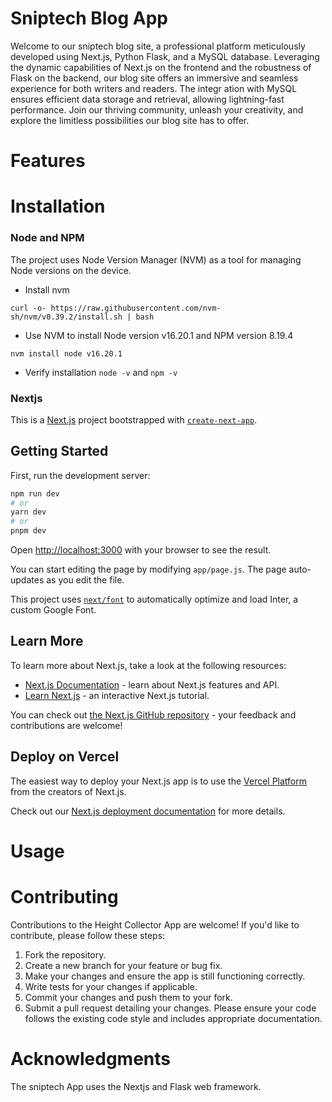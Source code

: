 # Sniptech Blog App
Welcome to our sniptech blog site, a professional platform meticulously developed using Next.js, Python Flask, and a MySQL database. Leveraging the dynamic capabilities of Next.js on the frontend and the robustness of Flask on the backend, our blog site offers an immersive and seamless experience for both writers and readers. The integr ation with MySQL ensures efficient data storage and retrieval, allowing lightning-fast performance. Join our thriving community, unleash your creativity, and explore the limitless possibilities our blog site has to offer.

# Features

# Installation

### Node and NPM
The project uses Node Version Manager (NVM) as a tool for managing Node versions on the device.
* Install nvm
```
curl -o- https://raw.githubusercontent.com/nvm-sh/nvm/v0.39.2/install.sh | bash
```
* Use NVM to install Node version v16.20.1 and NPM version 8.19.4
```
nvm install node v16.20.1
```
- Verify installation ``` node -v ``` and ```npm -v ```

### Nextjs

This is a [Next.js](https://nextjs.org/) project bootstrapped with [`create-next-app`](https://github.com/vercel/next.js/tree/canary/packages/create-next-app).

## Getting Started

First, run the development server:

```bash
npm run dev
# or
yarn dev
# or
pnpm dev
```

Open [http://localhost:3000](http://localhost:3000) with your browser to see the result.

You can start editing the page by modifying `app/page.js`. The page auto-updates as you edit the file.

This project uses [`next/font`](https://nextjs.org/docs/basic-features/font-optimization) to automatically optimize and load Inter, a custom Google Font.

## Learn More

To learn more about Next.js, take a look at the following resources:

- [Next.js Documentation](https://nextjs.org/docs) - learn about Next.js features and API.
- [Learn Next.js](https://nextjs.org/learn) - an interactive Next.js tutorial.

You can check out [the Next.js GitHub repository](https://github.com/vercel/next.js/) - your feedback and contributions are welcome!

## Deploy on Vercel

The easiest way to deploy your Next.js app is to use the [Vercel Platform](https://vercel.com/new?utm_medium=default-template&filter=next.js&utm_source=create-next-app&utm_campaign=create-next-app-readme) from the creators of Next.js.

Check out our [Next.js deployment documentation](https://nextjs.org/docs/deployment) for more details.

# Usage

# Contributing
Contributions to the Height Collector App are welcome! If you'd like to contribute, please follow these steps:

1. Fork the repository.
2. Create a new branch for your feature or bug fix.
3. Make your changes and ensure the app is still functioning correctly.
4. Write tests for your changes if applicable.
5. Commit your changes and push them to your fork.
6. Submit a pull request detailing your changes.
Please ensure your code follows the existing code style and includes appropriate documentation.


# Acknowledgments
The sniptech App uses the Nextjs and Flask web framework.



